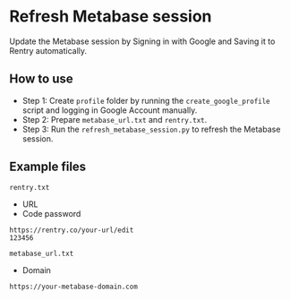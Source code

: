 # Refresh Metabase session
Update the Metabase session by Signing in with Google and Saving it to Rentry automatically.

## How to use
- Step 1: Create `profile` folder by running the `create_google_profile` script and logging in Google Account manually.
- Step 2: Prepare `metabase_url.txt` and `rentry.txt`.
- Step 3: Run the `refresh_metabase_session.py` to refresh the Metabase session.

## Example files
`rentry.txt`
- URL
- Code password
```text
https://rentry.co/your-url/edit
123456
```

`metabase_url.txt`
- Domain
```text
https://your-metabase-domain.com
```